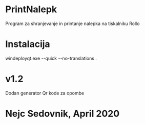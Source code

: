 # PrintNalepk
Program za shranjevanje in printanje nalepka na tiskalniku Rollo

# Instalacija
windeployqt.exe --quick --no-translations .

# v1.2
Dodan generator Qr kode za opombe

# Nejc Sedovnik, April 2020
